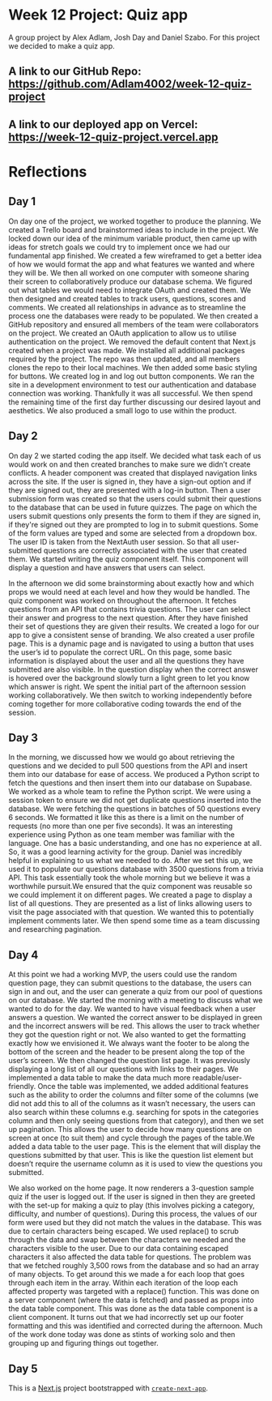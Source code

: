 # Week 12 Project: Quiz app

A group project by Alex Adlam, Josh Day and Daniel Szabo. For this project we decided to make a quiz app.

## A link to our GitHub Repo: https://github.com/Adlam4002/week-12-quiz-project

## A link to our deployed app on Vercel: https://week-12-quiz-project.vercel.app

# Reflections

## Day 1

On day one of the project, we worked together to produce the planning. We created a Trello board and brainstormed ideas to include in the project. We locked down our idea of the minimum variable product, then came up with ideas for stretch goals we could try to implement once we had our fundamental app finished. We created a few wireframed to get a better idea of how we would format the app and what features we wanted and where they will be. We then all worked on one computer with someone sharing their screen to collaboratively produce our database schema. We figured out what tables we would need to integrate OAuth and created them. We then designed and created tables to track users, questions, scores and comments. We created all relationships in advance as to streamline the process one the databases were ready to be populated. We then created a GitHub repository and ensured all members of the team were collaborators on the project. We created an OAuth application to allow us to utilise authentication on the project. We removed the default content that Next.js created when a project was made. We installed all additional packages required by the project. The repo was then updated, and all members clones the repo to their local machines. We then added some basic styling for buttons. We created log in and log out button components. We ran the site in a development environment to test our authentication and database connection was working. Thankfully it was all successful. We then spend the remaining time of the first day further discussing our desired layout and aesthetics. We also produced a small logo to use within the product.

## Day 2

On day 2 we started coding the app itself. We decided what task each of us would work on and then created branches to make sure we didn’t create conflicts. A header component was created that displayed navigation links across the site. If the user is signed in, they have a sign-out option and if they are signed out, they are presented with a log-in button. Then a user submission form was created so that the users could submit their questions to the database that can be used in future quizzes. The page on which the users submit questions only presents the form to them if they are signed in, if they're signed out they are prompted to log in to submit questions. Some of the form values are typed and some are selected from a dropdown box. The user ID is taken from the NextAuth user session. So that all user-submitted questions are correctly associated with the user that created them. We started writing the quiz component itself. This component will display a question and have answers that users can select.

In the afternoon we did some brainstorming about exactly how and which props we would need at each level and how they would be handled. The quiz component was worked on throughout the afternoon. It fetches questions from an API that contains trivia questions. The user can select their answer and progress to the next question. After they have finished their set of questions they are given their results. We created a logo for our app to give a consistent sense of branding. We also created a user profile page. This is a dynamic page and is navigated to using a button that uses the user’s id to populate the correct URL. On this page, some basic information is displayed about the user and all the questions they have submitted are also visible. In the question display when the correct answer is hovered over the background slowly turn a light green to let you know which answer is right. We spent the initial part of the afternoon session working collaboratively. We then switch to working independently before coming together for more collaborative coding towards the end of the session.

## Day 3

In the morning, we discussed how we would go about retrieving the questions and we decided to pull 500 questions from the API and insert them into our database for ease of access. We produced a Python script to fetch the questions and then insert them into our database on Supabase. We worked as a whole team to refine the Python script. We were using a session token to ensure we did not get duplicate questions inserted into the database. We were fetching the questions in batches of 50 questions every 6 seconds. We formatted it like this as there is a limit on the number of requests (no more than one per five seconds). It was an interesting experience using Python as one team member was familiar with the language. One has a basic understanding, and one has no experience at all. So, it was a good learning activity for the group. Daniel was incredibly helpful in explaining to us what we needed to do. After we set this up, we used it to populate our questions database with 3500 questions from a trivia API. This task essentially took the whole morning but we believe it was a worthwhile pursuit.We ensured that the quiz component was reusable so we could implement it on different pages. We created a page to display a list of all questions. They are presented as a list of links allowing users to visit the page associated with that question. We wanted this to potentially implement comments later. We then spend some time as a team discussing and researching pagination.

## Day 4

At this point we had a working MVP, the users could use the random question page, they can submit questions to the database, the users can sign in and out, and the user can generate a quiz from our pool of questions on our database. We started the morning with a meeting to discuss what we wanted to do for the day. We wanted to have visual feedback when a user answers a question. We wanted the correct answer to be displayed in green and the incorrect answers will be red. This allows the user to track whether they got the question right or not. We also wanted to get the formatting exactly how we envisioned it. We always want the footer to be along the bottom of the screen and the header to be present along the top of the user’s screen. We then changed the question list page. It was previously displaying a long list of all our questions with links to their pages. We implemented a data table to make the data much more readable/user-friendly. Once the table was implemented, we added additional features such as the ability to order the columns and filter some of the columns (we did not add this to all of the columns as it wasn’t necessary, the users can also search within these columns e.g. searching for spots in the categories column and then only seeing questions from that category), and then we set up pagination. This allows the user to decide how many questions are on screen at once (to suit them) and cycle through the pages of the table.We added a data table to the user page. This is the element that will display the questions submitted by that user. This is like the question list element but doesn’t require the username column as it is used to view the questions you submitted.

We also worked on the home page. It now renderers a 3-question sample quiz if the user is logged out. If the user is signed in then they are greeted with the set-up for making a quiz to play (this involves picking a category, difficulty, and number of questions). During this process, the values of our form were used but they did not match the values in the database. This was due to certain characters being escaped. We used replace() to scrub through the data and swap between the characters we needed and the characters visible to the user. Due to our data containing escaped characters it also affected the data table for questions. The problem was that we fetched roughly 3,500 rows from the database and so had an array of many objects. To get around this we made a for each loop that goes through each item in the array. Within each iteration of the loop each affected property was targeted with a replace() function. This was done on a server component (where the data is fetched) and passed as props into the data table component. This was done as the data table component is a client component. It turns out that we had incorrectly set up our footer formatting and this was identified and corrected during the afternoon. Much of the work done today was done as stints of working solo and then grouping up and figuring things out together.

## Day 5

This is a [Next.js](https://nextjs.org/) project bootstrapped with [`create-next-app`](https://github.com/vercel/next.js/tree/canary/packages/create-next-app).
